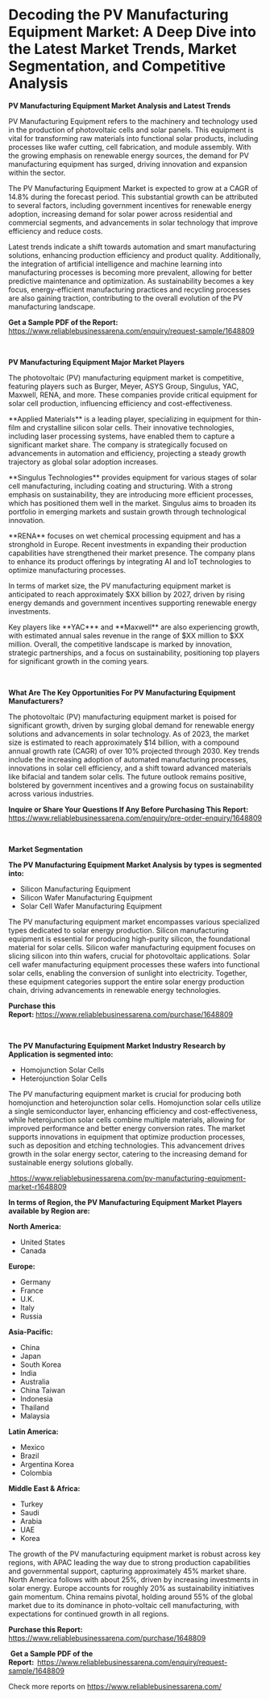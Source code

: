 <p><h1>Decoding the PV Manufacturing Equipment Market: A Deep Dive into the Latest Market Trends, Market Segmentation, and Competitive Analysis</h1></p><p><strong>PV Manufacturing Equipment Market Analysis and Latest Trends</strong></p>
<p><p>PV Manufacturing Equipment refers to the machinery and technology used in the production of photovoltaic cells and solar panels. This equipment is vital for transforming raw materials into functional solar products, including processes like wafer cutting, cell fabrication, and module assembly. With the growing emphasis on renewable energy sources, the demand for PV manufacturing equipment has surged, driving innovation and expansion within the sector.</p><p>The PV Manufacturing Equipment Market is expected to grow at a CAGR of 14.8% during the forecast period. This substantial growth can be attributed to several factors, including government incentives for renewable energy adoption, increasing demand for solar power across residential and commercial segments, and advancements in solar technology that improve efficiency and reduce costs. </p><p>Latest trends indicate a shift towards automation and smart manufacturing solutions, enhancing production efficiency and product quality. Additionally, the integration of artificial intelligence and machine learning into manufacturing processes is becoming more prevalent, allowing for better predictive maintenance and optimization. As sustainability becomes a key focus, energy-efficient manufacturing practices and recycling processes are also gaining traction, contributing to the overall evolution of the PV manufacturing landscape.</p></p>
<p><strong>Get a Sample PDF of the Report:&nbsp;</strong> <a href="https://www.reliablebusinessarena.com/enquiry/request-sample/1648809?utm_campaign=2514&utm_medium=2&utm_source=Github&utm_content=ia&utm_term=09042025&utm_id=pv-manufacturing-equipment">https://www.reliablebusinessarena.com/enquiry/request-sample/1648809</a></p>
<p>&nbsp;</p>
<p><strong>PV Manufacturing Equipment Major Market Players</strong></p>
<p><p>The photovoltaic (PV) manufacturing equipment market is competitive, featuring players such as Burger, Meyer, ASYS Group, Singulus, YAC, Maxwell, RENA, and more. These companies provide critical equipment for solar cell production, influencing efficiency and cost-effectiveness.</p><p>**Applied Materials** is a leading player, specializing in equipment for thin-film and crystalline silicon solar cells. Their innovative technologies, including laser processing systems, have enabled them to capture a significant market share. The company is strategically focused on advancements in automation and efficiency, projecting a steady growth trajectory as global solar adoption increases.</p><p>**Singulus Technologies** provides equipment for various stages of solar cell manufacturing, including coating and structuring. With a strong emphasis on sustainability, they are introducing more efficient processes, which has positioned them well in the market. Singulus aims to broaden its portfolio in emerging markets and sustain growth through technological innovation.</p><p>**RENA** focuses on wet chemical processing equipment and has a stronghold in Europe. Recent investments in expanding their production capabilities have strengthened their market presence. The company plans to enhance its product offerings by integrating AI and IoT technologies to optimize manufacturing processes.</p><p>In terms of market size, the PV manufacturing equipment market is anticipated to reach approximately $XX billion by 2027, driven by rising energy demands and government incentives supporting renewable energy investments. </p><p>Key players like **YAC*** and **Maxwell** are also experiencing growth, with estimated annual sales revenue in the range of $XX million to $XX million. Overall, the competitive landscape is marked by innovation, strategic partnerships, and a focus on sustainability, positioning top players for significant growth in the coming years.</p></p>
<p>&nbsp;</p>
<p><strong>What Are The Key Opportunities For PV Manufacturing Equipment Manufacturers?</strong></p>
<p><p>The photovoltaic (PV) manufacturing equipment market is poised for significant growth, driven by surging global demand for renewable energy solutions and advancements in solar technology. As of 2023, the market size is estimated to reach approximately $14 billion, with a compound annual growth rate (CAGR) of over 10% projected through 2030. Key trends include the increasing adoption of automated manufacturing processes, innovations in solar cell efficiency, and a shift toward advanced materials like bifacial and tandem solar cells. The future outlook remains positive, bolstered by government incentives and a growing focus on sustainability across various industries.</p></p>
<p><strong>Inquire or Share Your Questions If Any Before Purchasing This Report:</strong> <a href="https://www.reliablebusinessarena.com/enquiry/pre-order-enquiry/1648809?utm_campaign=2514&utm_medium=2&utm_source=Github&utm_content=ia&utm_term=09042025&utm_id=pv-manufacturing-equipment">https://www.reliablebusinessarena.com/enquiry/pre-order-enquiry/1648809</a></p>
<p>&nbsp;</p>
<p><strong>Market Segmentation</strong></p>
<p><strong>The PV Manufacturing Equipment Market Analysis by types is segmented into:</strong></p>
<p><ul><li>Silicon Manufacturing Equipment</li><li>Silicon Wafer Manufacturing Equipment</li><li>Solar Cell Wafer Manufacturing Equipment</li></ul></p>
<p><p>The PV manufacturing equipment market encompasses various specialized types dedicated to solar energy production. Silicon manufacturing equipment is essential for producing high-purity silicon, the foundational material for solar cells. Silicon wafer manufacturing equipment focuses on slicing silicon into thin wafers, crucial for photovoltaic applications. Solar cell wafer manufacturing equipment processes these wafers into functional solar cells, enabling the conversion of sunlight into electricity. Together, these equipment categories support the entire solar energy production chain, driving advancements in renewable energy technologies.</p></p>
<p><strong>Purchase this Report:&nbsp;</strong><a href="https://www.reliablebusinessarena.com/purchase/1648809?utm_campaign=2514&utm_medium=2&utm_source=Github&utm_content=ia&utm_term=09042025&utm_id=pv-manufacturing-equipment">https://www.reliablebusinessarena.com/purchase/1648809</a></p>
<p>&nbsp;</p>
<p><strong>The PV Manufacturing Equipment Market Industry Research by Application is segmented into:</strong></p>
<p><ul><li>Homojunction Solar Cells</li><li>Heterojunction Solar Cells</li></ul></p>
<p><p>The PV manufacturing equipment market is crucial for producing both homojunction and heterojunction solar cells. Homojunction solar cells utilize a single semiconductor layer, enhancing efficiency and cost-effectiveness, while heterojunction solar cells combine multiple materials, allowing for improved performance and better energy conversion rates. The market supports innovations in equipment that optimize production processes, such as deposition and etching technologies. This advancement drives growth in the solar energy sector, catering to the increasing demand for sustainable energy solutions globally.</p></p>
<p><a href="https://www.reliablebusinessarena.com/pv-manufacturing-equipment-market-r1648809?utm_campaign=2514&utm_medium=2&utm_source=Github&utm_content=ia&utm_term=09042025&utm_id=pv-manufacturing-equipment">&nbsp;https://www.reliablebusinessarena.com/pv-manufacturing-equipment-market-r1648809</a></p>
<p><strong>In terms of Region, the PV Manufacturing Equipment Market Players available by Region are:</strong></p>
<p>
    <p> <strong> North America: </strong>
        <ul>
            <li>United States</li>
            <li>Canada</li>
        </ul>
        </p> 
    <p> <strong> Europe: </strong>
        <ul>
            <li>Germany</li>
            <li>France</li>
            <li>U.K.</li>
            <li>Italy</li>
            <li>Russia</li>
        </ul>
        </p> 
    <p> <strong> Asia-Pacific: </strong>
        <ul>
            <li>China</li>
            <li>Japan</li>
            <li>South Korea</li>
            <li>India</li>
            <li>Australia</li>
            <li>China Taiwan</li>
            <li>Indonesia</li>
            <li>Thailand</li>
            <li>Malaysia</li>
        </ul>
        </p> 
    <p> <strong> Latin America: </strong>
        <ul>
            <li>Mexico</li>
            <li>Brazil</li>
            <li>Argentina Korea</li>
            <li>Colombia</li>
        </ul>
        </p> 
    <p> <strong> Middle East & Africa: </strong>
        <ul>
            <li>Turkey</li>
            <li>Saudi</li>
            <li>Arabia</li>
            <li>UAE</li>
            <li>Korea</li>
        </ul>
    </p>
    </p>
<p><p>The growth of the PV manufacturing equipment market is robust across key regions, with APAC leading the way due to strong production capabilities and governmental support, capturing approximately 45% market share. North America follows with about 25%, driven by increasing investments in solar energy. Europe accounts for roughly 20% as sustainability initiatives gain momentum. China remains pivotal, holding around 55% of the global market due to its dominance in photo-voltaic cell manufacturing, with expectations for continued growth in all regions.</p></p>
<p><strong>Purchase this Report: </strong><a href="https://www.reliablebusinessarena.com/purchase/1648809?utm_campaign=2514&utm_medium=2&utm_source=Github&utm_content=ia&utm_term=09042025&utm_id=pv-manufacturing-equipment">https://www.reliablebusinessarena.com/purchase/1648809</a></p>
<p>&nbsp;<strong>Get a Sample PDF of the Report:&nbsp;&nbsp;</strong><a href="https://www.reliablebusinessarena.com/enquiry/request-sample/1648809?utm_campaign=2514&utm_medium=2&utm_source=Github&utm_content=ia&utm_term=09042025&utm_id=pv-manufacturing-equipment">https://www.reliablebusinessarena.com/enquiry/request-sample/1648809</a></p>
<p><strong></strong></p>
<p>Check more reports on <a href="https://www.reliablebusinessarena.com/?utm_campaign=2514&utm_medium=2&utm_source=Github&utm_content=ia&utm_term=09042025&utm_id=pv-manufacturing-equipment">https://www.reliablebusinessarena.com/</a></p>